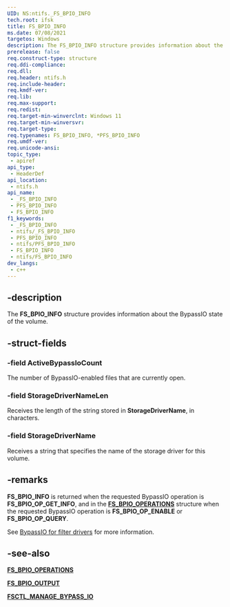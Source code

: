 ```yaml
---
UID: NS:ntifs._FS_BPIO_INFO
tech.root: ifsk
title: FS_BPIO_INFO
ms.date: 07/08/2021
targetos: Windows
description: The FS_BPIO_INFO structure provides information about the BypassIO state of the volume.
prerelease: false
req.construct-type: structure
req.ddi-compliance: 
req.dll: 
req.header: ntifs.h
req.include-header: 
req.kmdf-ver: 
req.lib: 
req.max-support: 
req.redist: 
req.target-min-winverclnt: Windows 11
req.target-min-winversvr: 
req.target-type: 
req.typenames: FS_BPIO_INFO, *PFS_BPIO_INFO
req.umdf-ver: 
req.unicode-ansi: 
topic_type:
 - apiref
api_type:
 - HeaderDef
api_location:
 - ntifs.h
api_name:
 - _FS_BPIO_INFO
 - PFS_BPIO_INFO
 - FS_BPIO_INFO
f1_keywords:
 - _FS_BPIO_INFO
 - ntifs/_FS_BPIO_INFO
 - PFS_BPIO_INFO
 - ntifs/PFS_BPIO_INFO
 - FS_BPIO_INFO
 - ntifs/FS_BPIO_INFO
dev_langs:
 - c++
---
```


## -description

The **FS_BPIO_INFO** structure provides information about the BypassIO state of the volume.

## -struct-fields

### -field ActiveBypassIoCount

The number of BypassIO-enabled files that are currently open.

### -field StorageDriverNameLen

Receives the length of the string stored in **StorageDriverName**, in characters.

### -field StorageDriverName

Receives a string that specifies the name of the storage driver for this volume.

## -remarks

**FS_BPIO_INFO** is returned when the requested BypassIO operation is **FS_BPIO_OP_GET_INFO**, and in the [**FS_BPIO_OPERATIONS**](ne-ntifs-fs_bpio_operations.md) structure when the requested BypassIO operation is **FS_BPIO_OP_ENABLE** or **FS_BPIO_OP_QUERY**.

See [BypassIO for filter drivers](/windows-hardware/drivers/ifs/bypassio) for more information.

## -see-also

[**FS_BPIO_OPERATIONS**](ne-ntifs-fs_bpio_operations.md)

[**FS_BPIO_OUTPUT**](ns-ntifs-fs_bpio_output.md)

[**FSCTL_MANAGE_BYPASS_IO**](ni-ntifs-fsctl_manage_bypass_io.md)
